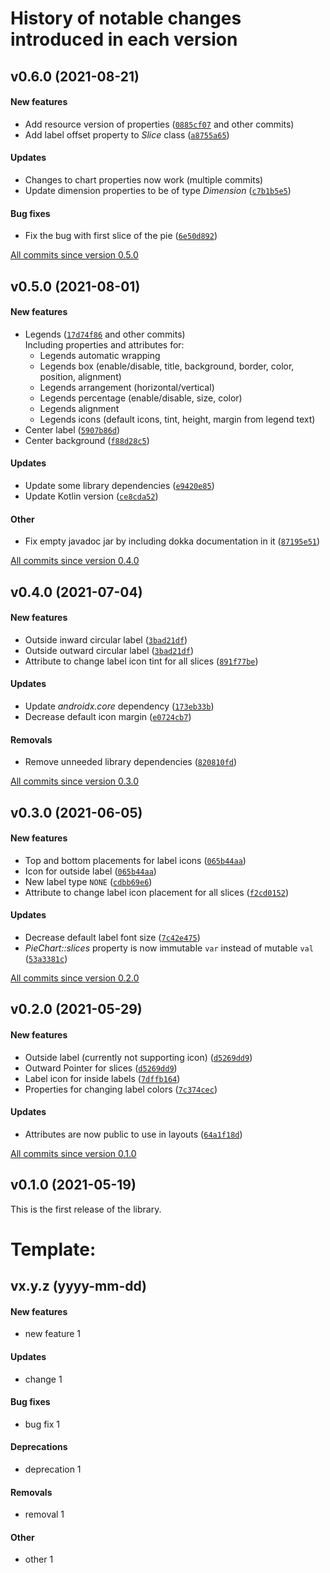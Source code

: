 # History of notable changes introduced in each version

## v0.6.0 (2021-08-21)
#### New features
  - Add resource version of properties ([`0885cf07`](https://github.com/mahozad/android-pie-chart/commit/0885cf07) and other commits)
  - Add label offset property to *Slice* class ([`a8755a65`](https://github.com/mahozad/android-pie-chart/commit/a8755a65))
#### Updates
  - Changes to chart properties now work (multiple commits)
  - Update dimension properties to be of type *Dimension* ([`c7b1b5e5`](https://github.com/mahozad/android-pie-chart/commit/c7b1b5e5))
#### Bug fixes
  - Fix the bug with first slice of the pie ([`6e50d892`](https://github.com/mahozad/android-pie-chart/commit/6e50d892))

[All commits since version 0.5.0](https://github.com/mahozad/android-pie-chart/compare/v0.5.0...v0.6.0)

## v0.5.0 (2021-08-01)
#### New features
  - Legends ([`17d74f86`](https://github.com/mahozad/android-pie-chart/commit/17d74f86) and other commits)  
    Including properties and attributes for:
    - Legends automatic wrapping
    - Legends box (enable/disable, title, background, border, color, position, alignment)
    - Legends arrangement (horizontal/vertical)
    - Legends percentage (enable/disable, size, color)
    - Legends alignment
    - Legends icons (default icons, tint, height, margin from legend text)
  - Center label ([`5907b86d`](https://github.com/mahozad/android-pie-chart/commit/5907b86d))
  - Center background ([`f88d28c5`](https://github.com/mahozad/android-pie-chart/commit/f88d28c5))
#### Updates
  - Update some library dependencies ([`e9420e85`](https://github.com/mahozad/android-pie-chart/commit/e9420e85))
  - Update Kotlin version ([`ce8cda52`](https://github.com/mahozad/android-pie-chart/commit/ce8cda52))
#### Other
  - Fix empty javadoc jar by including dokka documentation in it ([`87195e51`](https://github.com/mahozad/android-pie-chart/commit/87195e51))

[All commits since version 0.4.0](https://github.com/mahozad/android-pie-chart/compare/v0.4.0...v0.5.0)

## v0.4.0 (2021-07-04)
#### New features
  - Outside inward circular label ([`3bad21df`](https://github.com/mahozad/android-pie-chart/commit/3bad21df))
  - Outside outward circular label ([`3bad21df`](https://github.com/mahozad/android-pie-chart/commit/3bad21df))
  - Attribute to change label icon tint for all slices ([`891f77be`](https://github.com/mahozad/android-pie-chart/commit/891f77be))
#### Updates
  - Update *androidx.core* dependency ([`173eb33b`](https://github.com/mahozad/android-pie-chart/commit/173eb33b))
  - Decrease default icon margin ([`e0724cb7`](https://github.com/mahozad/android-pie-chart/commit/e0724cb7))
#### Removals
  - Remove unneeded library dependencies ([`820810fd`](https://github.com/mahozad/android-pie-chart/commit/820810fd))

[All commits since version 0.3.0](https://github.com/mahozad/android-pie-chart/compare/v0.3.0...v0.4.0)

## v0.3.0 (2021-06-05)
#### New features
  - Top and bottom placements for label icons ([`065b44aa`](https://github.com/mahozad/android-pie-chart/commit/065b44aa))
  - Icon for outside label ([`065b44aa`](https://github.com/mahozad/android-pie-chart/commit/065b44aa))
  - New label type `NONE` ([`cdbb69e6`](https://github.com/mahozad/android-pie-chart/commit/cdbb69e6))
  - Attribute to change label icon placement for all slices ([`f2cd0152`](https://github.com/mahozad/android-pie-chart/commit/f2cd0152))
#### Updates
  - Decrease default label font size ([`7c42e475`](https://github.com/mahozad/android-pie-chart/commit/7c42e475))
  - *PieChart::slices* property is now immutable `var` instead of mutable `val` ([`53a3381c`](https://github.com/mahozad/android-pie-chart/commit/53a3381c))

[All commits since version 0.2.0](https://github.com/mahozad/android-pie-chart/compare/v0.2.0...v0.3.0)

## v0.2.0 (2021-05-29)
#### New features
  - Outside label (currently not supporting icon) ([`d5269dd9`](https://github.com/mahozad/android-pie-chart/commit/d5269dd9))
  - Outward Pointer for slices ([`d5269dd9`](https://github.com/mahozad/android-pie-chart/commit/d5269dd9))
  - Label icon for inside labels ([`7dffb164`](https://github.com/mahozad/android-pie-chart/commit/7dffb164))
  - Properties for changing label colors ([`7c374cec`](https://github.com/mahozad/android-pie-chart/commit/7c374cec))
#### Updates
  - Attributes are now public to use in layouts ([`64a1f18d`](https://github.com/mahozad/android-pie-chart/commit/64a1f18d))

[All commits since version 0.1.0](https://github.com/mahozad/android-pie-chart/compare/v0.1.0...v0.2.0)

## v0.1.0 (2021-05-19)
This is the first release of the library.


[comment]: <> (NOTE: Be aware that modifying the format of this file might impact the script that makes the body of GitHub releases)


# Template:
## vx.y.z (yyyy-mm-dd)
#### New features
  - new feature 1
#### Updates
  - change 1
#### Bug fixes
  - bug fix 1
#### Deprecations
  - deprecation 1
#### Removals
  - removal 1
#### Other
  - other 1
